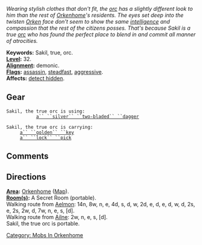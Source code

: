 *Wearing stylish clothes that don't fit, the [orc](Orcs.md "wikilink")
has a slightly different look to him than the rest of
[Orkenhome](:Category:_Orkenhome.md "wikilink")'s residents. The eyes
set deep into the twisten [Orken](Orcs.md "wikilink") face don't seem to
show the same [intelligence](Intelligence.md "wikilink") and compassion
that the rest of the citizens posses. That's because Sakil is a true
[orc](Orcs.md "wikilink") who has found the perfect place to blend in
and commit all manner of atrocities.*

**Keywords:** Sakil, true, orc.  
**[Level](Level.md "wikilink"):** 32.  
**[Alignment](Alignment.md "wikilink"):** demonic.  
**[Flags](:Category:_Mob_Types.md "wikilink"):**
[assassin](Assassin_Mobs.md "wikilink"),
[steadfast](Sentinel_Mobs.md "wikilink"),
[aggressive](Aggressive_Mobs.md "wikilink").  
**Affects:** [detect hidden](Detect_Hidden.md "wikilink").  

## Gear

`Sakil, the true orc is using:`  
<wielded>`           `[`a`` ``silver`` ``two-bladed`` ``dagger`](Silver_Two-Bladed_Dagger.md "wikilink")

`Sakil, the true orc is carrying:`  
`     `[`a`` ``golden`` ``key`](Golden_Key_(Orkenhome).md "wikilink")  
`     `[`a`` ``lock`` ``pick`](Lock_Pick.md "wikilink")

## Comments

## Directions

**[Area](:Category:_Areas.md "wikilink"):**
[Orkenhome](:Category:_Orkenhome.md "wikilink")
([Map](Orkenhome_Map.md "wikilink")).  
**[Room(s)](:Category:_Rooms.md "wikilink"):** A Secret Room
(portable).  
Walking route from [Aelmon](Aelmon.md "wikilink"): 14n, 8w, n, e, 4d, s,
d, w, 2d, e, d, e, d, w, d, 2s, e, 2s, 2w, d, 7w, n, e, s, \[d\].  
Walking route from [Ailne](Ailne.md "wikilink"): 2w, n, e, s, \[d\].  
Sakil, the true orc is portable.  

[Category: Mobs In Orkenhome](Category:_Mobs_In_Orkenhome "wikilink")
